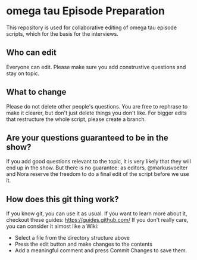 # omega tau Episode Preparation

This repository is used for collaborative editing of omega tau episode scripts, which for the basis for the interviews.

## Who can edit

Everyone can edit. Please make sure you add construstive questions and stay on topic. 

## What to change

Please do not delete other people's questions. You are free to rephrase to make it clearer, but don't just delete things you don't like. For bigger edits that restructure the whole script, please create a branch.

## Are your questions guaranteed to be in the show?

If you add good questions relevant to the topic, it is very likely that they will end up in the show. But there is no guarantee: as editors, @markusvoelter and Nora reserve the freedom to do a final edit of the script before we use it.

## How does this git thing work?
 
If you know git, you can use it as usual. If you want to learn more about it, checkout these guides: https://guides.github.com/ If you don't really care, you can consider it almost like a Wiki: 

* Select a file from the directory structure above
* Press the edit button and make changes to the contents
* Add a meaningful comment and press Commit Changes to save them.
